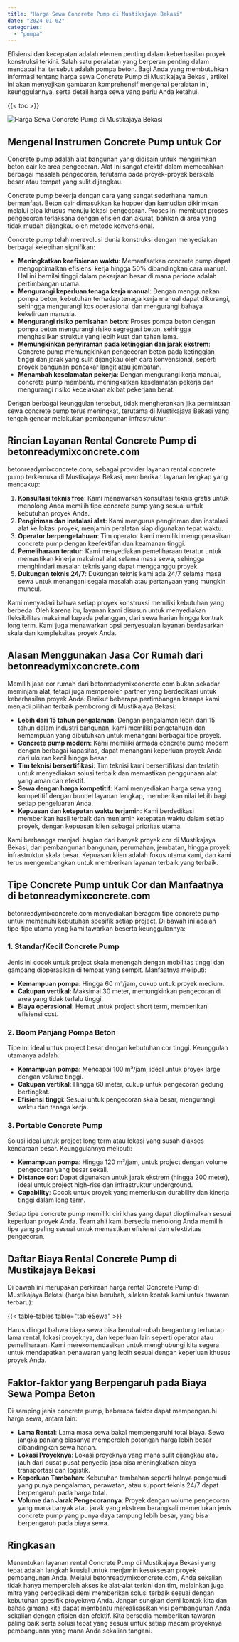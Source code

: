 ```yaml
---
title: "Harga Sewa Concrete Pump di Mustikajaya Bekasi"
date: "2024-01-02"
categories: 
  - "pompa"
---
```


Efisiensi dan kecepatan adalah elemen penting dalam keberhasilan proyek konstruksi terkini. Salah satu peralatan yang berperan penting dalam mencapai hal tersebut adalah pompa beton. Bagi Anda yang membutuhkan informasi tentang harga sewa Concrete Pump di Mustikajaya Bekasi, artikel ini akan menyajikan gambaran komprehensif mengenai peralatan ini, keunggulannya, serta detail harga sewa yang perlu Anda ketahui.

{{< toc >}}

![Harga Sewa Concrete Pump di Mustikajaya Bekasi](https://betoncor8.github.io/pump/concrete-pump%20(17).png)

## Mengenal Instrumen Concrete Pump untuk Cor

Concrete pump adalah alat bangunan yang didisain untuk mengirimkan beton cair ke area pengecoran. Alat ini sangat efektif dalam memecahkan berbagai masalah pengecoran, terutama pada proyek-proyek berskala besar atau tempat yang sulit dijangkau.

Concrete pump bekerja dengan cara yang sangat sederhana namun bermanfaat. Beton cair dimasukkan ke hopper dan kemudian dikirimkan melalui pipa khusus menuju lokasi pengecoran. Proses ini membuat proses pengecoran terlaksana dengan efisien dan akurat, bahkan di area yang tidak mudah dijangkau oleh metode konvensional.

Concrete pump telah merevolusi dunia konstruksi dengan menyediakan berbagai kelebihan signifikan:

- **Meningkatkan keefisienan waktu**: Memanfaatkan concrete pump dapat mengoptimalkan efisiensi kerja hingga 50% dibandingkan cara manual. Hal ini bernilai tinggi dalam pekerjaan besar di mana periode adalah pertimbangan utama.
- **Mengurangi keperluan tenaga kerja manual**: Dengan menggunakan pompa beton, kebutuhan terhadap tenaga kerja manual dapat dikurangi, sehingga mengurangi kos operasional dan mengurangi bahaya kekeliruan manusia.
- **Mengurangi risiko pemisahan beton**: Proses pompa beton dengan pompa beton mengurangi risiko segregasi beton, sehingga menghasilkan struktur yang lebih kuat dan tahan lama.
- **Memungkinkan penyiraman pada ketinggian dan jarak ekstrem**: Concrete pump memungkinkan pengecoran beton pada ketinggian tinggi dan jarak yang sulit dijangkau oleh cara konvensional, seperti proyek bangunan pencakar langit atau jembatan.
- **Menambah keselamatan pekerja**: Dengan mengurangi kerja manual, concrete pump membantu meningkatkan keselamatan pekerja dan mengurangi risiko kecelakaan akibat pekerjaan berat.

Dengan berbagai keunggulan tersebut, tidak mengherankan jika permintaan sewa concrete pump terus meningkat, terutama di Mustikajaya Bekasi yang tengah gencar melakukan pembangunan infrastruktur.

## Rincian Layanan Rental Concrete Pump di betonreadymixconcrete.com

betonreadymixconcrete.com, sebagai provider layanan rental concrete pump terkemuka di Mustikajaya Bekasi, memberikan layanan lengkap yang mencakup:

1. **Konsultasi teknis free**: Kami menawarkan konsultasi teknis gratis untuk menolong Anda memilih tipe concrete pump yang sesuai untuk kebutuhan proyek Anda.
2. **Pengiriman dan instalasi alat**: Kami mengurus pengiriman dan instalasi alat ke lokasi proyek, menjamin peralatan siap digunakan tepat waktu.
3. **Operator berpengetahuan**: Tim operator kami memiliki mengoperasikan concrete pump dengan keefektifan dan keamanan tinggi.
4. **Pemeliharaan teratur**: Kami menyediakan pemeliharaan teratur untuk memastikan kinerja maksimal alat selama masa sewa, sehingga menghindari masalah teknis yang dapat mengganggu proyek.
5. **Dukungan teknis 24/7**: Dukungan teknis kami ada 24/7 selama masa sewa untuk menangani segala masalah atau pertanyaan yang mungkin muncul.

Kami menyadari bahwa setiap proyek konstruksi memiliki kebutuhan yang berbeda. Oleh karena itu, layanan kami disusun untuk menyediakan fleksibilitas maksimal kepada pelanggan, dari sewa harian hingga kontrak long term. Kami juga menawarkan opsi penyesuaian layanan berdasarkan skala dan kompleksitas proyek Anda.

## Alasan Menggunakan Jasa Cor Rumah dari betonreadymixconcrete.com

Memilih jasa cor rumah dari betonreadymixconcrete.com bukan sekadar meminjam alat, tetapi juga memperoleh partner yang berdedikasi untuk keberhasilan proyek Anda. Berikut beberapa pertimbangan kenapa kami menjadi pilihan terbaik pemborong di Mustikajaya Bekasi:

- **Lebih dari 15 tahun pengalaman**: Dengan pengalaman lebih dari 15 tahun dalam industri bangunan, kami memiliki pengetahuan dan kemampuan yang dibutuhkan untuk menangani berbagai tipe proyek.
- **Concrete pump modern**: Kami memiliki armada concrete pump modern dengan berbagai kapasitas, dapat menangani keperluan proyek Anda dari ukuran kecil hingga besar.
- **Tim teknisi bersertifikasi**: Tim teknisi kami bersertifikasi dan terlatih untuk menyediakan solusi terbaik dan memastikan penggunaan alat yang aman dan efektif.
- **Sewa dengan harga kompetitif**: Kami menyediakan harga sewa yang kompetitif dengan bundel layanan lengkap, memberikan nilai lebih bagi setiap pengeluaran Anda.
- **Kepuasan dan ketepatan waktu terjamin**: Kami berdedikasi memberikan hasil terbaik dan menjamin ketepatan waktu dalam setiap proyek, dengan kepuasan klien sebagai prioritas utama.

Kami berbangga menjadi bagian dari banyak proyek cor di Mustikajaya Bekasi, dari pembangunan bangunan, perumahan, jembatan, hingga proyek infrastruktur skala besar. Kepuasan klien adalah fokus utama kami, dan kami terus mengembangkan untuk memberikan layanan terbaik yang terbaik.

## Tipe Concrete Pump untuk Cor dan Manfaatnya di betonreadymixconcrete.com

betonreadymixconcrete.com menyediakan beragam tipe concrete pump untuk memenuhi kebutuhan spesifik setiap project. Di bawah ini adalah tipe-tipe utama yang kami tawarkan beserta keunggulannya:

### 1\. Standar/Kecil Concrete Pump

Jenis ini cocok untuk project skala menengah dengan mobilitas tinggi dan gampang dioperasikan di tempat yang sempit. Manfaatnya meliputi:

- **Kemampuan pompa**: Hingga 60 m³/jam, cukup untuk proyek medium.
- **Cakupan vertikal**: Maksimal 30 meter, memungkinkan pengecoran di area yang tidak terlalu tinggi.
- **Biaya operasional**: Hemat untuk project short term, memberikan efisiensi cost.

### 2\. Boom Panjang Pompa Beton

Tipe ini ideal untuk project besar dengan kebutuhan cor tinggi. Keunggulan utamanya adalah:

- **Kemampuan pompa**: Mencapai 100 m³/jam, ideal untuk proyek large dengan volume tinggi.
- **Cakupan vertikal**: Hingga 60 meter, cukup untuk pengecoran gedung bertingkat.
- **Efisiensi tinggi**: Sesuai untuk pengecoran skala besar, mengurangi waktu dan tenaga kerja.

### 3\. Portable Concrete Pump

Solusi ideal untuk project long term atau lokasi yang susah diakses kendaraan besar. Keunggulannya meliputi:

- **Kemampuan pompa**: Hingga 120 m³/jam, untuk project dengan volume pengecoran yang besar sekali.
- **Distance cor**: Dapat digunakan untuk jarak ekstrem (hingga 200 meter), ideal untuk project high-rise dan infrastruktur underground.
- **Capability**: Cocok untuk proyek yang memerlukan durability dan kinerja tinggi dalam long term.

Setiap tipe concrete pump memiliki ciri khas yang dapat dioptimalkan sesuai keperluan proyek Anda. Team ahli kami bersedia menolong Anda memilih tipe yang paling sesuai untuk memastikan efisiensi dan efektivitas pengecoran.

## Daftar Biaya Rental Concrete Pump di Mustikajaya Bekasi

Di bawah ini merupakan perkiraan harga rental Concrete Pump di Mustikajaya Bekasi (harga bisa berubah, silakan kontak kami untuk tawaran terbaru):

{{< table-tables table="tableSewa" >}}

Harus diingat bahwa biaya sewa bisa berubah-ubah bergantung terhadap lama rental, lokasi proyeknya, dan keperluan lain seperti operator atau pemeliharaan. Kami merekomendasikan untuk menghubungi kita segera untuk mendapatkan penawaran yang lebih sesuai dengan keperluan khusus proyek Anda.

## Faktor-faktor yang Berpengaruh pada Biaya Sewa Pompa Beton

Di samping jenis concrete pump, beberapa faktor dapat mempengaruhi harga sewa, antara lain:

- **Lama Rental**: Lama masa sewa bakal mempengaruhi total biaya. Sewa jangka panjang biasanya memperoleh potongan harga lebih besar dibandingkan sewa harian.
- **Lokasi Proyeknya**: Lokasi proyeknya yang mana sulit dijangkau atau jauh dari pusat pusat penyedia jasa bisa meningkatkan biaya transportasi dan logistik.
- **Keperluan Tambahan**: Kebutuhan tambahan seperti halnya pengemudi yang punya pengalaman, perawatan, atau support teknis 24/7 dapat berpengaruh pada harga total.
- **Volume dan Jarak Pengecorannya**: Proyek dengan volume pengecoran yang mana banyak atau jarak yang ekstrem barangkali memerlukan jenis concrete pump yang punya daya tampung lebih besar, yang bisa berpengaruh pada biaya sewa.

## Ringkasan

Menentukan layanan rental Concrete Pump di Mustikajaya Bekasi yang tepat adalah langkah krusial untuk menjamin kesuksesan proyek pembangunan Anda. Melalui betonreadymixconcrete.com, Anda sekalian tidak hanya memperoleh akses ke alat-alat terkini dan tim, melainkan juga mitra yang berdedikasi demi memberikan solusi terbaik sesuai dengan kebutuhan spesifik proyeknya Anda. Jangan sungkan demi kontak kita dan bahas gimana kita dapat membantu merealisasikan visi pembangunan Anda sekalian dengan efisien dan efektif. Kita bersedia memberikan tawaran paling baik serta solusi tepat yang sesuai untuk setiap macam proyeknya pembangunan yang mana Anda sekalian tangani.
